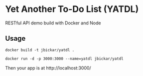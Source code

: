 # Yet Another To-Do List (YATDL) 
RESTful API demo build with Docker and Node

## Usage
`docker build -t jbickar/yatdl .`

`docker run -d -p 3000:3000 --name=yatdl jbickar/yatdl`

Then your app is at http://localhost:3000/
